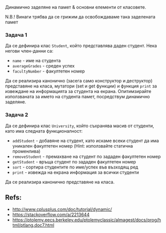 Динамично заделяне на памет & основни елементи от класовете.

N.B.! Винаги трябва да се грижим да освобождаваме така заделената памет

### Задача 1

Да се дефинира клас ```Student```, който представлява даден студент. Нека негови член-данни са:

* ```name``` - име на студента
* ```averageGrades``` - среден успех
* ```facultyNumber``` - факултетен номер

Да се реализира канонично (засега само конструктор и деструктор) представяне на класа, мутатори (set и get функции) и функция ```print``` за извеждане на информацията за студента на екрана.
Опитимзирайте използваната за името на студента памет, посредствум динамично заделяне.

### Задача 2

Да се дефинира клас ```University```, който съхранява масив от студенти, като има следната функционалност:

* ```addStudent``` - добавяне на студент, като искаме всеки студент да има уникален факултетен номер (Hint: използвайте статична променлива)
* ```removeStudent``` - премахване на студент по зададен факултетен номер
* ```getStudent``` - връща студент по зададен факултетен номер
* ```sort``` - сортира студентите по име/успех във възходящ ред
* ```print``` - извежда на екрана информация за всички студенти

Да се реализира канонично представяне на класа.



## Refs:
* http://www.cplusplus.com/doc/tutorial/dynamic/
* https://stackoverflow.com/a/2213644
* https://ptolemy.eecs.berkeley.edu/ptolemyclassic/almagest/docs/prog/html/ptlang.doc7.html
